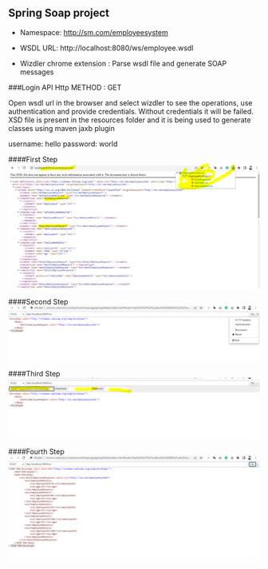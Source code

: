 ## Spring Soap project

- Namespace: http://sm.com/employeesystem

- WSDL URL: http://localhost:8080/ws/employee.wsdl

- Wizdler chrome extension : Parse wsdl file and generate SOAP messages


###Login API Http METHOD : GET

Open wsdl url in the browser and select wizdler to see the operations, use authentication and provide credentials.
Without credentials it will be failed.
XSD file is present in the resources folder and it is being used to generate classes using maven jaxb plugin

username: hello
password: world

####First Step
![My Image](image/00.PNG)

####Second Step
![My Image](image/1a.PNG)

####Third Step
![My Image](image/1b.PNG)

####Fourth Step
![My Image](image/1c.PNG)